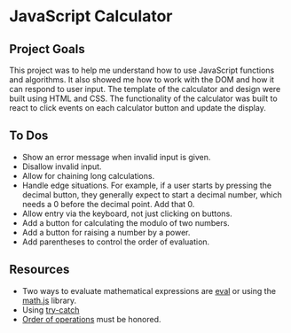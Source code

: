 # JavaScript Calculator

## Project Goals

This project was to help me understand how to use JavaScript functions and algorithms. It also showed me how to work with the DOM and how it can respond to user input.  The template of the calculator and design were built using HTML and CSS.  The functionality of the calculator was built to react to click events on each calculator button and update the display. 

## To Dos

* Show an error message when invalid input is given. 
* Disallow invalid input.
* Allow for chaining long calculations. 
* Handle edge situations. For example, if a user starts by pressing the decimal button, they generally expect to start a decimal number, which needs a 0 before the decimal point. Add that 0.
* Allow entry via the keyboard, not just clicking on buttons.
* Add a button for calculating the modulo of two numbers.
* Add a button for raising a number by a power.
* Add parentheses to control the order of evaluation.

## Resources 

* Two ways to evaluate mathematical expressions are [eval](https://developer.mozilla.org/en-US/docs/Web/JavaScript/Reference/Global_Objects/eval) or using the [math.js](http://mathjs.org/) library.
* Using [try-catch](https://developer.mozilla.org/en-US/docs/Web/JavaScript/Reference/Statements/try...catch)
* [Order of operations](https://en.wikipedia.org/wiki/Order_of_operations) must be honored.
